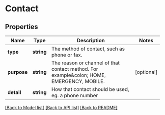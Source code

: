 # Contact

## Properties
Name | Type | Description | Notes
------------ | ------------- | ------------- | -------------
**type** | **string** | The method of contact, such as phone or fax. | 
**purpose** | **string** | The reason or channel of that contact method. For example&amp;colon; HOME, EMERGENCY, MOBILE. | [optional] 
**detail** | **string** | How that contact should be used, eg. a phone number | 

[[Back to Model list]](../README.md#documentation-for-models) [[Back to API list]](../README.md#documentation-for-api-endpoints) [[Back to README]](../README.md)



